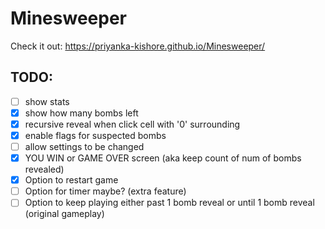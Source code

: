 # Minesweeper

Check it out: https://priyanka-kishore.github.io/Minesweeper/

## TODO:
- [ ] show stats
- [X] show how many bombs left
- [X] recursive reveal when click cell with '0' surrounding
- [X] enable flags for suspected bombs
- [ ] allow settings to be changed
- [X] YOU WIN or GAME OVER screen (aka keep count of num of bombs revealed)
- [X] Option to restart game
- [ ] Option for timer maybe? (extra feature)
- [ ] Option to keep playing either past 1 bomb reveal or until 1 bomb reveal (original gameplay)
